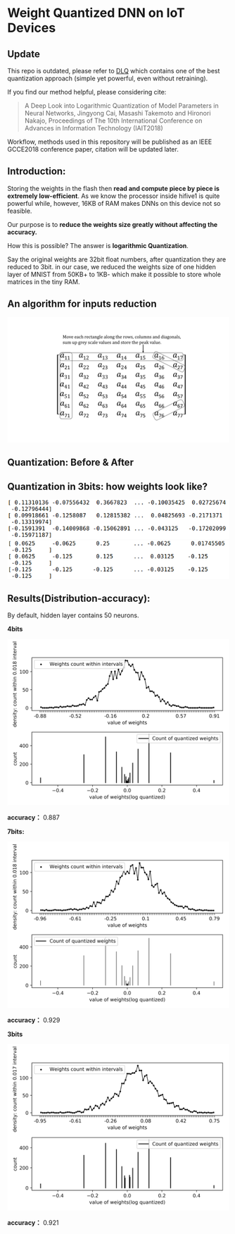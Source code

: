 # Weight Quantized DNN on IoT Devices

## Update

This repo is outdated, please refer to [DLQ](https://github.com/CJYLab/Logarithmic-Quantization-of-Parameters-in-Neural-Networks) which contains one of the best quantization approach (simple yet powerful, even without retraining).

If you find our method helpful, please considering cite:

> A Deep Look into Logarithmic Quantization of Model Parameters in Neural Networks, Jingyong Cai, Masashi Takemoto and Hironori Nakajo, Proceedings of The 10th International Conference on Advances in Information Technology (IAIT2018)

Workflow, methods used in this repository will be published as an IEEE GCCE2018 conference paper, citation will be updated later.

## Introduction:

Storing the weights in the flash then **read and compute piece by piece is extremely low-efficient**. As we know the processor inside hifive1 is quite powerful while, however, 16KB of RAM makes DNNs on this device not so feasible.

Our purpose is to **reduce the weights size greatly without affecting the accuracy.**

How this is possible? The answer is **logarithmic Quantization**. 

Say the original weights are 32bit float numbers, after quantization they are reduced to 3bit. in our case, we reduced the weights size of one hidden layer of MNIST from 50KB+ to 1KB- which make it possible to store whole matrices in the tiny RAM. 



## An algorithm for inputs reduction

![four direction projection profiles](doc/images/matrix_image0.jpg)
## Quantization: Before & After


Quantization in 3bits: how weights look like?
-----------------------
![before quantization](doc/images/before_quanti_3bits_50.png)
![after quantization](doc/images/after_quanti_3bits_50.png)   

## Results(Distribution-accuracy):

By default, hidden layer contains 50 neurons.

**4bits**

![4bits](doc/images/my_image_4bits_50.png)

**accuracy：** 0.887

**7bits:**

![7bits](doc/images/my_image_7bits_50.png)

**accuracy：** 0.929

**3bits**

![3bits](doc/images/my_image_3bits_50.png)

**accuracy：** 0.921
